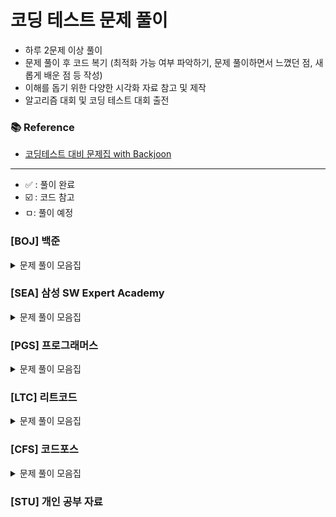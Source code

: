 
# 코딩 테스트 문제 풀이

- 하루 2문제 이상 풀이
- 문제 풀이 후 코드 복기 (최적화 가능 여부 파악하기, 문제 풀이하면서 느꼈던 점, 새롭게 배운 점 등 작성)
- 이해를 돕기 위한 다양한 시각화 자료 참고 및 제작
- 알고리즘 대회 및 코딩 테스트 대회 출전

### 📚 Reference
- [코딩테스트 대비 문제집 with Backjoon](https://github.com/tony9402/baekjoon)

---
- ✅ : 풀이 완료
- ☑️ : 코드 참고
- ㅁ: 풀이 예정
### [BOJ] 백준

<details>
	<summary>문제 풀이 모음집</summary>
  </br>

|    코드 번호    | 이름                                                   |  난이도   | 풀이 코드                      | 풀이 시간    | 풀이 유형                  | 상태 |
  |:-----------:|:-----------------------------------------------------|:------:|:---------------------------|:---------|:-----------------------|::|
| **_1260_**  | [DFS와 BFS](https://www.acmicpc.net/problem/1260)     |  실버 2  | BOJ/BFS/P1260              |          | `BFS`                  | ✅ |
| **_1707_**  | [이분 그래프](https://www.acmicpc.net/problem/1707)       |  골드 4  | BOJ/BFS/P1707              |          | `BFS`                  | ✅ |
| **_3055_**  | [탈출](https://www.acmicpc.net/problem/3055)           |  골드 4  | BOJ/BFS/P3055              |          | `BFS`                  | ⏳ |
| **_7576_**  | [토마토](https://www.acmicpc.net/problem/7576)          |  골드 5  | BOJ/BFS/P7576              |          | `BFS`                  | ⏳ |
| **_11724_** | [연결 요소의 개수](https://www.acmicpc.net/problem/11724)   |  실버 2  | BOJ/BFS/P11724             |          | `BFS`                  | ✅ |
| **_2805_**  | [나무 자르기](https://www.acmicpc.net/problem/2805)       |  실버 2  | BOJ/BinarySearch/P2805     |          | `BinarySearch`         | ⏳ |
| **_1759_**  | [암호 만들기](https://www.acmicpc.net/problem/1759)       |  골드 5  | BOJ/DFS/P1759              |          | `DFS`                  | ✅ |
| **_9663_**  | [N-Queen](https://www.acmicpc.net/problem/9663)      |  골드 4  | BOJ/DFS/P9663              |          | `DFS`                  | ⏳ |
| **_1463_**  | [1로 만들기](https://www.acmicpc.net/problem/1463)       |  실버 3  | BOJ/DP/P1463               |          | `DP`                   | ✅ |
| **_9095_**  | [1, 2, 3 더하기](https://www.acmicpc.net/problem/9095)  |  실버 3  | BOJ/DP/P9095               |          | `DP`                   | ✅ |
| **_10844_** | [쉬운 계단수](https://www.acmicpc.net/problem/10844)      |  실버 1  | BOJ/DP/P10844              |          | `DP`                   | ✅ |
| **_11726_** | [2×n 타일링](https://www.acmicpc.net/problem/11726)     |  실버 3  | BOJ/DP/P11726              |          | `DP`                   | ✅ |
| **_11727_** | [2×n 타일링 2](https://www.acmicpc.net/problem/11727)   |  실버 3  | BOJ/DP/P11727              |          | `DP`                   | ✅ |
| **_14476_** | [최대공약수 하나 빼기](https://www.acmicpc.net/problem/14476) |  골드 2  | BOJ/GCD/P14476             |          | `GCD`                  |⏳  |
| **_2252_**  | [줄 세우기](https://www.acmicpc.net/problem/2252)        |  골드 3  | BOJ/Graph/P2252            |          | `Graph`                | ⏳ |
| **_1202_**  | [보석 도둑](https://www.acmicpc.net/problem/1202)        |  골드 2  | BOJ/Greedy/P1202           |          | `Greedy`               | ⏳ |
| **_1927_**  | [최소 힙](https://www.acmicpc.net/problem/1927)         |  실버 2  | BOJ//P1927                 |          | `Heap`                 | ⏳ |
| **_11279_** | [최대 힙](https://www.acmicpc.net/problem/11279)        |  실버 2  | BOJ//P11279                |          | `Heap`                 | ⏳ |
| **_1717_**  | [집합의 표현](https://www.acmicpc.net/problem/1717)       |  골드 5  | BOJ/Set/P1717              |          | `Set`                  |⏳  |
| **_1713_**  | [후보 추천하기](https://www.acmicpc.net/problem/1713)      |  실버 1  | BOJ/Simulation/P1713       |          | `Simulation`           |⏳  |
| **_2042_**  | [구간 합 구하기](https://www.acmicpc.net/problem/2042)     |  골드 5  | BOJ/Tree/IndexedTree/P2042 |          | `Tree`, `Indexed Tree` | ⏳ |
| **_2243_**  | [사탕상자](https://www.acmicpc.net/problem/2243)         | 플래티넘 5 | BOJ/Tree/IndexedTree/P2243 |          | `Tree`, `Indexed Tree` | ⏳ |
| **_1922_**  | [네트워크 연결](https://www.acmicpc.net/problem/1922)      |  골드 4  | BOJ/MST/P1922              |          | `Tree`, `MST`          |⏳  |
| **_2043_**  | [수 묶기](https://www.acmicpc.net/problem/2043)         | 플래티넘 2 | BOJ/Tree/P2043             |          | `Tree`                 | ⏳ |
| **_9202_**  | [Boggle](https://www.acmicpc.net/problem/9202)       | 플래티넘 5 | BOJ/Trie/P9202             |          | `Trie`                 |  ⏳|
| **_1806_**  | [부분합](https://www.acmicpc.net/problem/1806)          |  골드 4  | BOJ/TwoPointer/P1806       |          | `TwoPointer`                     |⏳  |
| **_2003_**  | [수들의 합 2](https://www.acmicpc.net/problem/2003)      |  실버 4  | BOJ/TwoPointer/P2003       |          | `TwoPointer`                     | ⏳ |
| **_2143_**  | [두 배열의 합](https://www.acmicpc.net/problem/2143)      |  골드 3  | BOJ/TwoPointer/P2143       |          | `TwoPointer`                     |⏳  |

</details>

### [SEA] 삼성 SW Expert Academy

<details>
	<summary>문제 풀이 모음집</summary>
  </br>

|코드 번호|이름|난이도|풀이 코드|풀이 시간|풀이 유형|
| **_1204_**  | [최빈수 구하기]|  D2  | SWEA//P2143       |          | ``                     | ⏳ |
| **_1213_**  | [String]|  D3  | SWEA//P1213       |          | ``                     |  ⏳|
| **_1859_**  | [백만 장자 프로젝트]|   D2 | SWEA//P1859       |          | ``                     | ⏳ |
| **_2382_**  | [미생물 격리]|   모의 SW 역량테스트 | SWEA//P2382       |          | ``                     | ⏳ |
| **_4013_**  | [특이한 자석]|  모의 SW 역량테스트  | SWEA//P4013       |          | ``                     | ⏳ |
| **_4223_**  | [삼성이의 트라우마 극복]| D3   | SWEA//P4223       |          | ``                     |  ⏳|
| **_14510_**  | [나무 높이]|  D2  | SWEA//P14510       |          | ``                     | ⏳ |
| **_20739_**  | [고대 유적 2]| D2   | SWEA//P20739       |          | ``                     |⏳  |
| **_21131_**  | [행렬정렬]| D3   | SWEA//P21131       |          | ``                     | ⏳ |
| **_22372_**  | [직사각형과 점]| D2   | SWEA//P22372       |          | ``                     |  ⏳|
| **_22654_**  | [차윤이의 RC카]| D2   | SWEA//P22654       |          | ``                     | ⏳ |

</details>

### [PGS] 프로그래머스

<details>
	<summary>문제 풀이 모음집</summary>
  </br>

|코드 번호|이름|난이도|풀이 코드|풀이 시간|풀이 유형|
  |:-----:|:-----|:-----:|:-----|:-----|:-----|

</details>

### [LTC] 리트코드

<details>
	<summary>문제 풀이 모음집</summary>
  </br>

|코드 번호|이름|난이도|풀이 코드|풀이 시간|풀이 유형|
  |:-----:|:-----|:-----:|:-----|:-----|:-----|

</details>

### [CFS] 코드포스

<details>
	<summary>문제 풀이 모음집</summary>
  </br>

|코드 번호|이름|난이도|풀이 코드|풀이 시간|풀이 유형|
  |:-----:|:-----|:-----:|:-----|:-----|:-----|

</details>



### [STU] 개인 공부 자료
